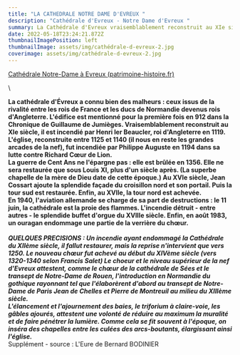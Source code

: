 ```yaml
---
title: "LA CATHEDRALE NOTRE DAME D'EVREUX "
description: "Cathédrale d'Evreux - Notre Dame d'Evreux "
summary: La Cathédrale d'Evreux vraisemblablement reconstruit au XIe siècle
date: 2022-05-18T23:24:21.872Z
thumbnailImagePosition: left
thumbnailImage: assets/img/cathédrale-d-evreux-2.jpg
coverimage: assets/img/cathédrale-d-evreux-2.jpg
---
```

<!--StartFragment-->

[Cathédrale Notre-Dame à Evreux (patrimoine-histoire.fr)](https://www.patrimoine-histoire.fr/Patrimoine/Evreux/Evreux-Notre-Dame.htm#:~:text=La%20cath%C3%A9drale%20d%27%C3%89vreux%20a%20connu%20bien%20des%20malheurs,912%20dans%20la%20Chronique%20de%20Guillaume%20de%20Jumi%C3%A8ges.)

<!--EndFragment-->\

<!--StartFragment-->

**La cathédrale d'Évreux a connu bien des malheurs : ceux issus de la rivalité entre les rois de France et les ducs de Normandie devenus rois d'Angleterre. L'édifice est mentionné pour la première fois en 912 dans la Chronique de Guillaume de Jumièges. Vraisemblablement reconstruit au XIe siècle, il est incendié par Henri Ier Beaucler, roi d'Angleterre en 1119. L'église, reconstruite entre 1125 et 1140 (il nous en reste les grandes arcades de la nef), fut incendiée par Philippe Auguste en 1194 dans sa lutte contre Richard Cœur de Lion.**\
**La guerre de Cent Ans ne l'épargne pas : elle est brûlée en 1356. Elle ne sera restaurée que sous Louis XI, plus d'un siècle après. (La superbe chapelle de la mère de Dieu date de cette époque.) Au XVIe siècle, Jean Cossart ajoute la splendide façade du croisillon nord et son portail. Puis la tour sud est restaurée. Enfin, au XVIIe, la tour nord est achevée.**\
**En 1940, l'aviation allemande se charge de sa part de destructions : le 11 juin, la cathédrale est la proie des flammes. L'incendie détruit - entre autres - le splendide buffet d'orgue du XVIIIe siècle. Enfin, en août 1983, un ouragan endommage une partie de la verrière du chœur.**\
\
***QUELQUES PRECISIONS : Un incendie ayant endommagé la Cathédrale du XIIème siècle, il fallut restaurer, mais la reprise n'intervient que vers 1250. Le nouveau chœur fut achevé au début du XIVème siècle (vers 1320-1340 selon Francis Salet) Le choeur et le niveau supérieur de la nef d'Evreux attestent, comme le chœur de la cathédrale de Sées et le transept de Notre-Dame de Rouen, l'introduction en Normandie du gothique rayonnant tel que l'élaborèrent d'abord au transept de Notre-Dame de Paris Jean de Chelles et Pierre de Montreuil au milieu  du XIIIème siècle.***\
***L'élancement et l'ajournement des baies, le triforium à claire-voie, les gâbles ajourés, attestent une volonté de réduire au maximum la muralité et de faire pénétrer la lumière. Comme cela se fit souvent à l'époque, on inséra des chapelles entre les culées des arcs-boutants, élargissant ainsi l'église.*** \
Supplément - source : L'Eure de Bernard BODINIER